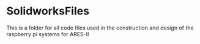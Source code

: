# SolidworksFiles
This is a folder for all code files used in the construction and design of the raspberry pi systems for ARES-II
